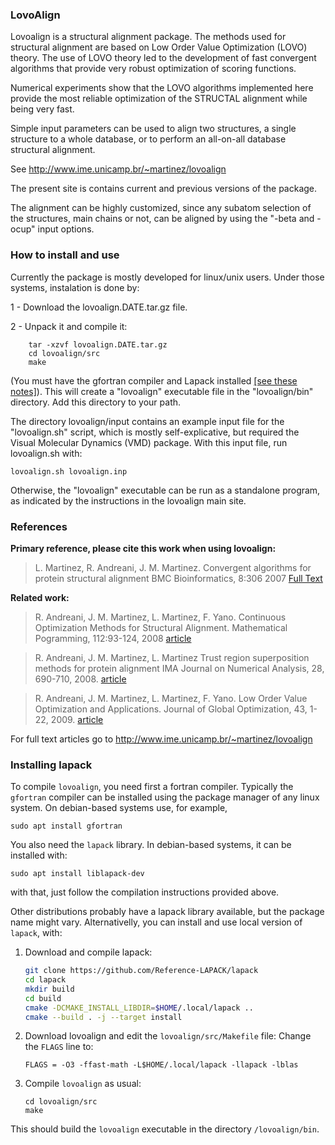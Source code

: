 ### LovoAlign ###

Lovoalign is a structural alignment package. The methods used for structural alignment are based on Low Order Value Optimization (LOVO) theory. The use of LOVO theory led to the development of fast convergent algorithms that provide very robust optimization of scoring functions.

Numerical experiments show that the LOVO algorithms implemented here provide the most reliable optimization of the STRUCTAL alignment while being very fast.

Simple input parameters can be used to align two structures, a single structure to a whole database, or to perform an all-on-all database structural alignment.

See http://www.ime.unicamp.br/~martinez/lovoalign

The present site is contains current and previous versions of the package.

The alignment can be highly customized, since any subatom selection of the structures, main chains or not, can be aligned by using the "-beta and -ocup" input options.

### How to install and use ###

Currently the package is mostly developed for linux/unix users. Under those systems, instalation is done by:

1 - Download the lovoalign.DATE.tar.gz file.

2 - Unpack it and compile it:

```
    tar -xzvf lovoalign.DATE.tar.gz
    cd lovoalign/src
    make
```

(You must have the gfortran compiler and Lapack installed [[see these notes]](#installing-lapack)). This will create a "lovoalign" executable file in the "lovoalign/bin" directory. Add this directory to your path. 

The directory lovoalign/input contains an example input file for the "lovoalign.sh"
script, which is mostly self-explicative, but required the Visual Molecular Dynamics (VMD) package. With this input file, run lovoalign.sh with:

` lovoalign.sh lovoalign.inp `

Otherwise, the "lovoalign" executable can be run as a standalone program, as indicated by the instructions in the lovoalign main site.

### References ###

**Primary reference, please cite this work when using lovoalign:**

> L. Martinez, R. Andreani, J. M. Martinez.
> Convergent algorithms for protein structural alignment
> BMC Bioinformatics, 8:306 2007
> [Full Text](http://www.biomedcentral.com/1471-2105/8/306/abstract)

**Related work:**

> R. Andreani, J. M. Martinez, L. Martinez, F. Yano.
> Continuous Optimization Methods for Structural Alignment.
> Mathematical Pogramming, 112:93-124, 2008
> [article](http://www.springerlink.com/content/hv537728r6k15qu4/)

> R. Andreani, J. M. Martinez, L. Martinez
> Trust region superposition methods for protein alignment
> IMA Journal on Numerical Analysis, 28, 690-710, 2008.
> [article](http://imajna.oxfordjournals.org/cgi/content/abstract/drn021)

> R. Andreani, J. M. Martinez, L. Martinez, F. Yano.
> Low Order Value Optimization and Applications.
> Journal of Global Optimization, 43, 1-22, 2009.
> [article](http://www.springerlink.com/content/hw66734228844619/)

For full text articles go to http://www.ime.unicamp.br/~martinez/lovoalign

### Installing lapack

To compile `lovoalign`, you need first a fortran compiler. Typically the `gfortran` compiler can be installed using the package
manager of any linux system. On debian-based systems use, for example,
```
sudo apt install gfortran
```

You also need the `lapack` library. In debian-based systems, it can be installed with:
```
sudo apt install liblapack-dev
```
with that, just follow the compilation instructions provided above.

Other distributions probably have a lapack library available, but the package name might vary. Alternativelly, you can 
install and use local version of `lapack`, with:

1. Download and compile lapack:
   ```bash
   git clone https://github.com/Reference-LAPACK/lapack
   cd lapack
   mkdir build
   cd build
   cmake -DCMAKE_INSTALL_LIBDIR=$HOME/.local/lapack ..
   cmake --build . -j --target install
   ```
2. Download lovoalign and edit the `lovoalign/src/Makefile` file:
   Change the `FLAGS` line to:
   ```
   FLAGS = -O3 -ffast-math -L$HOME/.local/lapack -llapack -lblas
   ```

3. Compile `lovoalign` as usual:
   ```
   cd lovoalign/src
   make
   ```

This should build the `lovoalign` executable in the directory `/lovoalign/bin`. 



